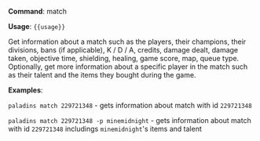 **Command**: match

**Usage**: `{{usage}}`

Get information about a match such as the players, their champions, their divisions, bans (if applicable), K / D / A, credits, damage dealt, damage taken, objective time, shielding, healing, game score, map, queue type. Optionally, get more information about a specific player in the match such as their talent and the items they bought during the game.



**Examples**:

`paladins match 229721348` - gets information about match with id `229721348`

`paladins match 229721348 -p minemidnight` - gets information about match with id `229721348` includings `minemidnight`'s items and talent
